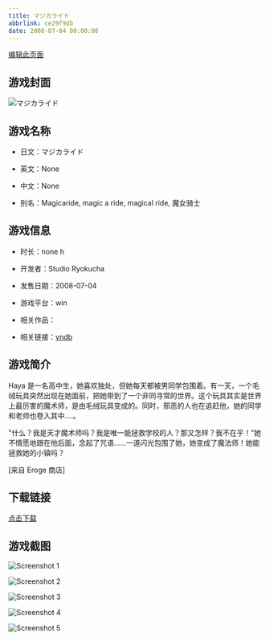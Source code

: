 ```yaml
---
title: マジカライド
abbrlink: ce29f9db
date: 2008-07-04 00:00:00
---
```

[编辑此页面](https://github.com/ACG-3/ADV3-source/blob/main/source/_posts/games/%E3%83%9E%E3%82%B8%E3%82%AB%E3%83%A9%E3%82%A4%E3%83%89.md)

## 游戏封面

![マジカライド](https://pan.timero.xyz/d/onedrive/img_lib_001/%E3%83%9E%E3%82%B8%E3%82%AB%E3%83%A9%E3%82%A4%E3%83%89_cover.avif)


## 游戏名称

- 日文：マジカライド
- 英文：None
- 中文：None

- 别名：Magicaride, magic a ride, magical ride, 魔女骑士


## 游戏信息

- 时长：none h
- 开发者：Studio Ryokucha
- 发售日期：2008-07-04
- 游戏平台：win
- 相关作品：

- 相关链接：[vndb](https://vndb.org/v825)


## 游戏简介

Haya 是一名高中生，她喜欢独处，但她每天都被男同学包围着。有一天，一个毛绒玩具突然出现在她面前，把她带到了一个非同寻常的世界。这个玩具其实是世界上最厉害的魔术师，是由毛绒玩具变成的。同时，邪恶的人也在追赶他，她的同学和老师也卷入其中....。

"什么？我是天才魔术师吗？我是唯一能拯救学校的人？那又怎样？我不在乎！"她不情愿地跟在他后面，念起了咒语......一道闪光包围了她，她变成了魔法师！她能拯救她的小镇吗？

[来自 Eroge 商店]


## 下载链接

[点击下载](https://pan.timero.xyz/onedrive/adv_lib_001/%E3%83%9E%E3%82%B8%E3%82%AB%E3%83%A9%E3%82%A4%E3%83%89)


## 游戏截图


![Screenshot 1](https://pan.timero.xyz/d/onedrive/img_lib_001/%E3%83%9E%E3%82%B8%E3%82%AB%E3%83%A9%E3%82%A4%E3%83%89_Screenshot_1.avif)

![Screenshot 2](https://pan.timero.xyz/d/onedrive/img_lib_001/%E3%83%9E%E3%82%B8%E3%82%AB%E3%83%A9%E3%82%A4%E3%83%89_Screenshot_2.avif)

![Screenshot 3](https://pan.timero.xyz/d/onedrive/img_lib_001/%E3%83%9E%E3%82%B8%E3%82%AB%E3%83%A9%E3%82%A4%E3%83%89_Screenshot_3.avif)

![Screenshot 4](https://pan.timero.xyz/d/onedrive/img_lib_001/%E3%83%9E%E3%82%B8%E3%82%AB%E3%83%A9%E3%82%A4%E3%83%89_Screenshot_4.avif)

![Screenshot 5](https://pan.timero.xyz/d/onedrive/img_lib_001/%E3%83%9E%E3%82%B8%E3%82%AB%E3%83%A9%E3%82%A4%E3%83%89_Screenshot_5.avif)

